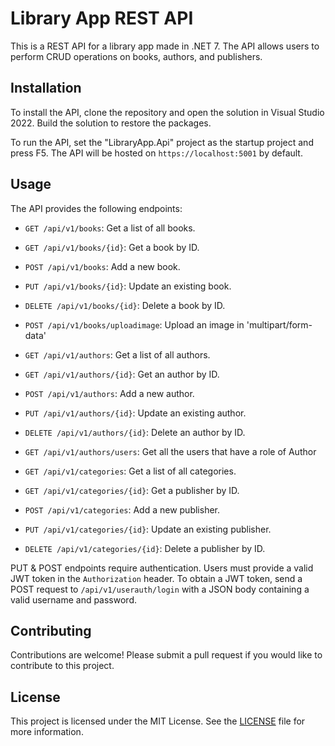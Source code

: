 # Library App REST API

This is a REST API for a library app made in .NET 7. The API allows users to perform CRUD operations on books, authors, and publishers.

## Installation

To install the API, clone the repository and open the solution in Visual Studio 2022. Build the solution to restore the packages.

To run the API, set the "LibraryApp.Api" project as the startup project and press F5. The API will be hosted on `https://localhost:5001` by default.

## Usage

The API provides the following endpoints:

- `GET /api/v1/books`: Get a list of all books.
- `GET /api/v1/books/{id}`: Get a book by ID.
- `POST /api/v1/books`: Add a new book.
- `PUT /api/v1/books/{id}`: Update an existing book.
- `DELETE /api/v1/books/{id}`: Delete a book by ID.
- `POST /api/v1/books/uploadimage`: Upload an image in 'multipart/form-data'

- `GET /api/v1/authors`: Get a list of all authors.
- `GET /api/v1/authors/{id}`: Get an author by ID.
- `POST /api/v1/authors`: Add a new author.
- `PUT /api/v1/authors/{id}`: Update an existing author.
- `DELETE /api/v1/authors/{id}`: Delete an author by ID.
- `GET /api/v1/authors/users`: Get all the users that have a role of Author

- `GET /api/v1/categories`: Get a list of all categories.
- `GET /api/v1/categories/{id}`: Get a publisher by ID.
- `POST /api/v1/categories`: Add a new publisher.
- `PUT /api/v1/categories/{id}`: Update an existing publisher.
- `DELETE /api/v1/categories/{id}`: Delete a publisher by ID.

PUT & POST endpoints require authentication. Users must provide a valid JWT token in the `Authorization` header. To obtain a JWT token, send a POST request to `/api/v1/userauth/login` with a JSON body containing a valid username and password.

## Contributing

Contributions are welcome! Please submit a pull request if you would like to contribute to this project.

## License

This project is licensed under the MIT License. See the [LICENSE](LICENSE) file for more information.
